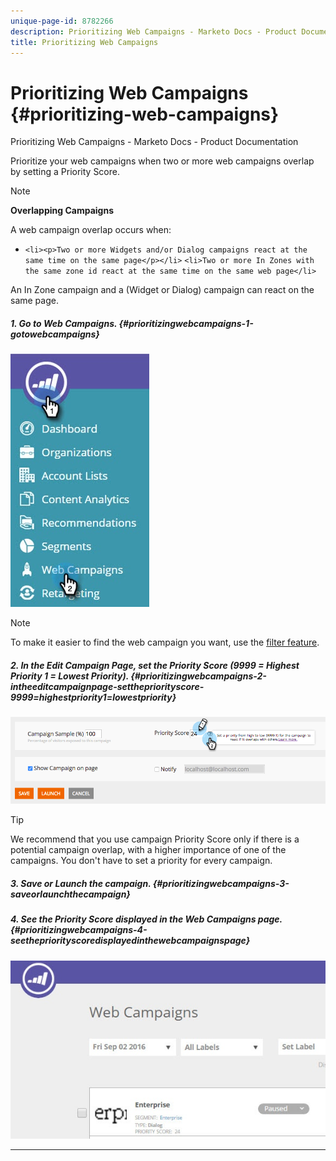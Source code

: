 ```yaml
---
unique-page-id: 8782266
description: Prioritizing Web Campaigns - Marketo Docs - Product Documentation
title: Prioritizing Web Campaigns
---
```


# Prioritizing Web Campaigns {#prioritizing-web-campaigns}

Prioritizing Web Campaigns - Marketo Docs - Product Documentation

Prioritize your web campaigns when two or more web campaigns overlap by setting a Priority Score.

>[!NOTE]
>
>**Overlapping Campaigns**
>
>A web campaign overlap occurs when:
>
>* `<li><p>Two or more Widgets and/or Dialog campaigns react at the same time on the same page</p></li>` `<li>Two or more In Zones with the same zone id react at the same time on the same web page</li>` 
>
>An In Zone campaign and a (Widget or Dialog) campaign can react on the same page.

##### 1. Go to Web Campaigns. {#prioritizingwebcampaigns-1-gotowebcampaigns}

![](assets/web-campaigns-hand-6.jpg)

>[!NOTE]
>
>To make it easier to find the web campaign you want, use the [filter feature](filter-web-campaigns.md).

##### 2. In the Edit Campaign Page, set the Priority Score (9999 = Highest Priority 1 = Lowest Priority). {#prioritizingwebcampaigns-2-intheeditcampaignpage-setthepriorityscore-9999=highestpriority1=lowestpriority}

![](assets/image2015-7-9-20-3a20-3a58.png)

>[!TIP]
>
>We recommend that you use campaign Priority Score only if there is a potential campaign overlap, with a higher importance of one of the campaigns. You don't have to set a priority for every campaign.

##### 3. Save or Launch the campaign. {#prioritizingwebcampaigns-3-saveorlaunchthecampaign}

##### 4. See the Priority Score displayed in the Web Campaigns page. {#prioritizingwebcampaigns-4-seethepriorityscoredisplayedinthewebcampaignspage}

![](assets/web-campaign-priority-score.jpg)

** **

